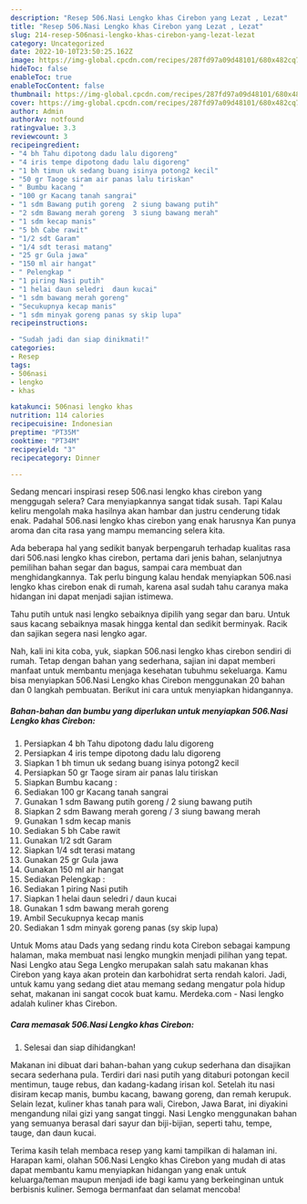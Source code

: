 ```yaml
---
description: "Resep 506.Nasi Lengko khas Cirebon yang Lezat , Lezat"
title: "Resep 506.Nasi Lengko khas Cirebon yang Lezat , Lezat"
slug: 214-resep-506nasi-lengko-khas-cirebon-yang-lezat-lezat
category: Uncategorized
date: 2022-10-10T23:50:25.162Z
image: https://img-global.cpcdn.com/recipes/287fd97a09d48101/680x482cq70/506nasi-lengko-khas-cirebon-foto-resep-utama.jpg
hideToc: false
enableToc: true
enableTocContent: false
thumbnail: https://img-global.cpcdn.com/recipes/287fd97a09d48101/680x482cq70/506nasi-lengko-khas-cirebon-foto-resep-utama.jpg
cover: https://img-global.cpcdn.com/recipes/287fd97a09d48101/680x482cq70/506nasi-lengko-khas-cirebon-foto-resep-utama.jpg
author: Admin
authorAv: notfound
ratingvalue: 3.3
reviewcount: 3
recipeingredient:
- "4 bh Tahu dipotong dadu lalu digoreng"
- "4 iris tempe dipotong dadu lalu digoreng"
- "1 bh timun uk sedang buang isinya potong2 kecil"
- "50 gr Taoge siram air panas lalu tiriskan"
- " Bumbu kacang "
- "100 gr Kacang tanah sangrai"
- "1 sdm Bawang putih goreng  2 siung bawang putih"
- "2 sdm Bawang merah goreng  3 siung bawang merah"
- "1 sdm kecap manis"
- "5 bh Cabe rawit"
- "1/2 sdt Garam"
- "1/4 sdt terasi matang"
- "25 gr Gula jawa"
- "150 ml air hangat"
- " Pelengkap "
- "1 piring Nasi putih"
- "1 helai daun seledri  daun kucai"
- "1 sdm bawang merah goreng"
- "Secukupnya kecap manis"
- "1 sdm minyak goreng panas sy skip lupa"
recipeinstructions:

- "Sudah jadi dan siap dinikmati!"
categories:
- Resep
tags:
- 506nasi
- lengko
- khas

katakunci: 506nasi lengko khas 
nutrition: 114 calories
recipecuisine: Indonesian
preptime: "PT35M"
cooktime: "PT34M"
recipeyield: "3"
recipecategory: Dinner

---
```



Sedang mencari inspirasi resep 506.nasi lengko khas cirebon yang menggugah selera? Cara menyiapkannya sangat tidak susah. Tapi Kalau keliru mengolah maka hasilnya akan hambar dan justru cenderung tidak enak. Padahal 506.nasi lengko khas cirebon yang enak harusnya Kan punya aroma dan cita rasa yang mampu memancing selera kita.


Ada beberapa hal yang sedikit banyak berpengaruh terhadap kualitas rasa dari 506.nasi lengko khas cirebon, pertama dari jenis bahan, selanjutnya pemilihan bahan segar dan bagus, sampai cara membuat dan menghidangkannya. Tak perlu bingung kalau hendak menyiapkan 506.nasi lengko khas cirebon enak di rumah, karena asal sudah tahu caranya maka hidangan ini dapat menjadi sajian istimewa.

Tahu putih untuk nasi lengko sebaiknya dipilih yang segar dan baru. Untuk saus kacang sebaiknya masak hingga kental dan sedikit berminyak. Racik dan sajikan segera nasi lengko agar.


Nah, kali ini kita coba, yuk, siapkan 506.nasi lengko khas cirebon sendiri di rumah. Tetap dengan bahan yang sederhana, sajian ini dapat memberi manfaat untuk membantu menjaga kesehatan tubuhmu sekeluarga. Kamu bisa menyiapkan 506.Nasi Lengko khas Cirebon menggunakan 20 bahan dan 0 langkah pembuatan. Berikut ini cara untuk menyiapkan hidangannya.

<!--inarticleads1-->

##### Bahan-bahan dan bumbu yang diperlukan untuk menyiapkan 506.Nasi Lengko khas Cirebon:

1. Persiapkan 4 bh Tahu dipotong dadu lalu digoreng
1. Persiapkan 4 iris tempe dipotong dadu lalu digoreng
1. Siapkan 1 bh timun uk sedang buang isinya potong2 kecil
1. Persiapkan 50 gr Taoge siram air panas lalu tiriskan
1. Siapkan  Bumbu kacang :
1. Sediakan 100 gr Kacang tanah sangrai
1. Gunakan 1 sdm Bawang putih goreng / 2 siung bawang putih
1. Siapkan 2 sdm Bawang merah goreng / 3 siung bawang merah
1. Gunakan 1 sdm kecap manis
1. Sediakan 5 bh Cabe rawit
1. Gunakan 1/2 sdt Garam
1. Siapkan 1/4 sdt terasi matang
1. Gunakan 25 gr Gula jawa
1. Gunakan 150 ml air hangat
1. Sediakan  Pelengkap :
1. Sediakan 1 piring Nasi putih
1. Siapkan 1 helai daun seledri / daun kucai
1. Gunakan 1 sdm bawang merah goreng
1. Ambil Secukupnya kecap manis
1. Sediakan 1 sdm minyak goreng panas (sy skip lupa)


Untuk Moms atau Dads yang sedang rindu kota Cirebon sebagai kampung halaman, maka membuat nasi lengko mungkin menjadi pilihan yang tepat. Nasi Lengko atau Sega Lengko merupakan salah satu makanan khas Cirebon yang kaya akan protein dan karbohidrat serta rendah kalori. Jadi, untuk kamu yang sedang diet atau memang sedang mengatur pola hidup sehat, makanan ini sangat cocok buat kamu. Merdeka.com - Nasi lengko adalah kuliner khas Cirebon. 

<!--inarticleads2-->

##### Cara memasak 506.Nasi Lengko khas Cirebon:


1. Selesai dan siap dihidangkan!

Makanan ini dibuat dari bahan-bahan yang cukup sederhana dan disajikan secara sederhana pula. Terdiri dari nasi putih yang ditaburi potongan kecil mentimun, tauge rebus, dan kadang-kadang irisan kol. Setelah itu nasi disiram kecap manis, bumbu kacang, bawang goreng, dan remah kerupuk. Selain lezat, kuliner khas tanah para wali, Cirebon, Jawa Barat, ini diyakini mengandung nilai gizi yang sangat tinggi. Nasi Lengko menggunakan bahan yang semuanya berasal dari sayur dan biji-bijian, seperti tahu, tempe, tauge, dan daun kucai. 

Terima kasih telah membaca resep yang kami tampilkan di halaman ini. Harapan kami, olahan 506.Nasi Lengko khas Cirebon yang mudah di atas dapat membantu kamu menyiapkan hidangan yang enak untuk keluarga/teman maupun menjadi ide bagi kamu yang berkeinginan untuk berbisnis kuliner. Semoga bermanfaat dan selamat mencoba!
